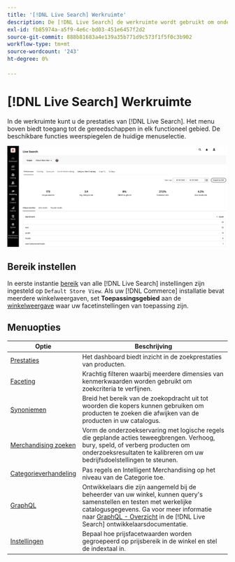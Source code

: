 ```yaml
---
title: '[!DNL Live Search] Werkruimte'
description: De [!DNL Live Search] de werkruimte wordt gebruikt om onderzoeksprestaties te vormen, te beheren en te controleren.
exl-id: fb85974a-a5f9-4e6c-bd03-451e6457f2d2
source-git-commit: 888b81683a4e139a35b771d9c573f1f5f0c3b902
workflow-type: tm+mt
source-wordcount: '243'
ht-degree: 0%

---
```


# [!DNL Live Search] Werkruimte

In de werkruimte kunt u de prestaties van [!DNL Live Search]. Het menu boven biedt toegang tot de gereedschappen in elk functioneel gebied.  De beschikbare functies weerspiegelen de huidige menuselectie.

![Werkruimte naast elkaar](assets/workspace.png)

## Bereik instellen

In eerste instantie [bereik](https://experienceleague.adobe.com/docs/commerce-admin/start/setup/websites-stores-views.html#scope-settings) van alle [!DNL Live Search] instellingen zijn ingesteld op `Default Store View`. Als uw [!DNL Commerce] installatie bevat meerdere winkelweergaven, set **Toepassingsgebied** aan de [winkelweergave](https://experienceleague.adobe.com/docs/commerce-admin/start/setup/websites-stores-views.html) waar uw facetinstellingen van toepassing zijn.

## Menuopties

| Optie | Beschrijving |
|--- |--- |
| [Prestaties](performance.md) | Het dashboard biedt inzicht in de zoekprestaties van producten. |
| [Faceting](facets.md) | Krachtig filteren waarbij meerdere dimensies van kenmerkwaarden worden gebruikt om zoekcriteria te verfijnen. |
| [Synoniemen](synonyms.md) | Breid het bereik van de zoekopdracht uit tot woorden die kopers kunnen gebruiken om producten te zoeken die afwijken van de producten in uw catalogus. |
| [Merchandising zoeken](rules.md) | Vorm de onderzoekservaring met logische regels die geplande acties teweegbrengen. Verhoog, bury, speld, of verberg producten om onderzoeksresultaten te kalibreren om uw bedrijfsdoelstellingen te steunen. |
| [Categorieverhandeling](category-merch.md) | Pas regels en Intelligent Merchandising op het niveau van de Categorie toe. |
| [GraphQL](https://developer.adobe.com/commerce/webapi/graphql/schema/live-search/) | Ontwikkelaars die zijn aangemeld bij de beheerder van uw winkel, kunnen query&#39;s samenstellen en testen met werkelijke catalogusgegevens. Ga voor meer informatie naar [GraphQL - Overzicht](https://developer.adobe.com/commerce/webapi/graphql/) in de [!DNL Live Search] ontwikkelaarsdocumentatie. |
| [Instellingen](settings.md) | Bepaal hoe prijsfacetwaarden worden gegroepeerd op prijsbereik in de winkel en stel de indextaal in. |
